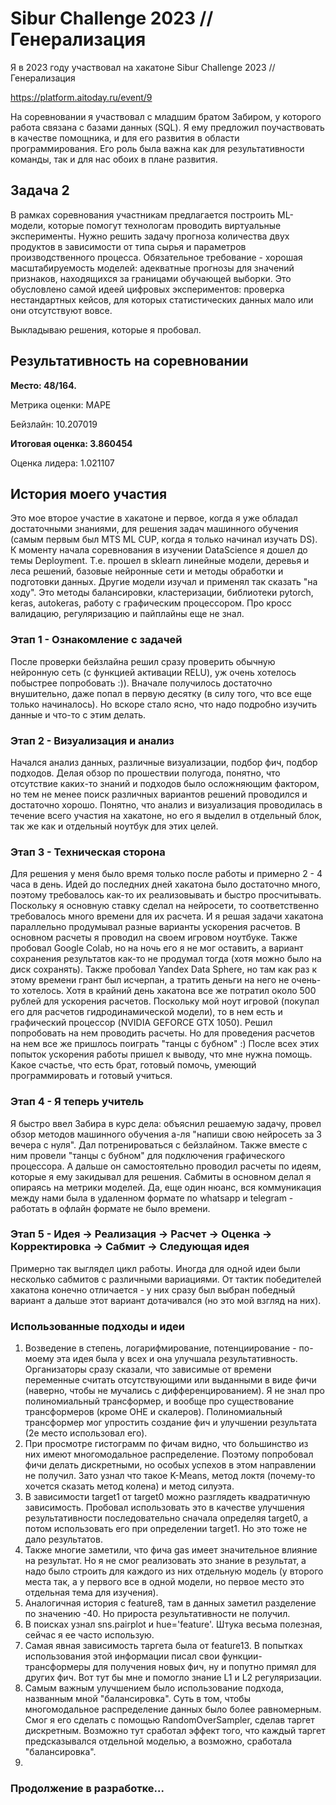 # **Sibur Challenge 2023 // Генерализация**

Я в 2023 году участвовал на хакатоне Sibur Challenge 2023 // Генерализация

https://platform.aitoday.ru/event/9

На соревновании я участвовал с младшим братом Забиром, у которого работа связана с базами данных (SQL). Я ему предложил поучаствовать в качестве помощника, и для его развития в области программирования. Его роль была важна как для результативности команды, так и для нас обоих в плане развития. 

## Задача 2
В рамках соревнования участникам предлагается построить ML-модели, которые помогут технологам проводить виртуальные эксперименты.
Нужно решить задачу прогноза количества двух продуктов в зависимости от типа сырья и параметров производственного процесса. 
Обязательное требование - хорошая масштабируемость моделей: адекватные прогнозы для значений признаков, находящихся за границами обучающей выборки. 
Это обусловлено самой идеей цифровых экспериментов: проверка нестандартных кейсов, для которых статистических данных мало или они отсутствуют вовсе.

Выкладываю решения, которые я пробовал. 

## Результативность на соревновании 
**Место: 48/164.**

Метрика оценки: MAPE

Бейзлайн: 10.207019

**Итоговая оценка: 3.860454**

Оценка лидера: 1.021107



## История моего участия
Это мое второе участие в хакатоне и первое, когда я уже обладал достаточными знаниями, для решения задач машинного обучения (самым первым был MTS ML CUP, когда я только начинал изучать DS).
К моменту начала соревнования в изучении DataScience я дошел до темы Deployment. Т.е. прошел в sklearn линейные модели, деревья и леса решений, базовые нейронные сети и методы обработки и подготовки данных.
Другие модели изучал и применял так сказать "на ходу". Это методы балансировки, кластеризации, библиотеки pytorch, keras, autokeras, работу с графическим процессором. Про кросс валидацию, регуляризацию и пайплайны еще не знал.
### Этап 1 - Ознакомление с задачей
После проверки бейзлайна решил сразу проверить обычную нейронную сеть (с функцией активации RELU), уж очень хотелось побыстрее попробовать :)). Вначале получилось достаточно внушительно, даже попал в первую десятку (в силу того, что все еще только начиналось). Но вскоре стало ясно, что надо подробно изучить данные и что-то с этим делать.
### Этап 2 - Визуализация и анализ
Начался анализ данных, различные визуализации, подбор фич, подбор подходов. Делая обзор по прошествии полугода, понятно, что отсутствие каких-то знаний и подходов было осложняющим фактором, но тем не менее поиск различных вариантов решений проводился и достаточно хорошо. Понятно, что анализ и визуализация проводилась в течение всего участия на хакатоне, но его я выделил в отдельный блок, так же как и отдельный ноутбук для этих целей.
### Этап 3 - Техническая сторона
Для решения у меня было время только после работы и примерно 2 - 4 часа в день. Идей до последних дней хакатона было достаточно много, поэтому требовалось как-то их реализовывать и быстро просчитывать. Поскольку я основную ставку сделал на нейросети, то соответственно требовалось много времени для их расчета. И я решая задачи хакатона параллельно продумывал разные варианты ускорения расчетов. В основном расчеты я проводил на своем игровом ноутбуке. Также пробовал Google Colab, но на ночь его я не мог оставить, а вариант сохранения результатов как-то не продумал тогда (хотя можно было на диск сохранять). Также пробовал Yandex Data Sphere, но там как раз к этому времени грант был исчерпан, а тратить деньги на него не очень-то хотелось. Хотя в крайний день хакатона все же потратил около 500 рублей для ускорения расчетов. Поскольку мой ноут игровой (покупал его для расчетов гидродинамической модели), то в нем есть и графический процессор (NVIDIA GEFORCE GTX 1050). Решил попробовать на нем проводить расчеты. Но для проведения расчетов на нем все же пришлось поиграть "танцы с бубном" :) После всех этих попыток ускорения работы пришел к выводу, что мне нужна помощь. Какое счастье, что есть брат, готовый помочь, умеющий программировать и готовый учиться. 
### Этап 4 - Я теперь учитель
Я быстро ввел Забира в курс дела: объяснил решаемую задачу, провел обзор методов машинного обучения а-ля "напиши свою нейросеть за 3 вечера с нуля". Дал потренироваться с бейзлайном. Также вместе с ним провели "танцы с бубном" для подключения графического процессора. А дальше он самостоятельно проводил расчеты по идеям, которые я ему закидывал для решения. Сабмиты в основном делал я опираясь на метрики моделей. Да, еще один нюанс, вся коммуникация между нами была в удаленном формате по whatsapp и telegram - работать в офлайн формате не было времени. 
### Этап 5 - Идея -> Реализация -> Расчет -> Оценка -> Корректировка -> Сабмит -> Следующая идея
Примерно так выглядел цикл работы. Иногда для одной идеи были несколько сабмитов с различными вариациями.  От тактик победителей хакатона конечно отличается - у них сразу был выбран победный вариант а дальше этот вариант дотачивался (но это мой взгляд на них). 
### Использованные подходы и идеи
1. Возведение в степень, логарифмирование, потенциирование - по-моему эта идея была у всех и она улучшала результативность. Организаторы сразу сказали, что зависимые от времени переменные считать отсутствующими или выданными в виде фичи (наверно, чтобы не мучались с дифференцированием). Я не знал про полиномиальный трансформер, и вообще про существование трансформеров (кроме OHE и скалеров). Полиномиальный трансформер мог упростить создание фич и улучшении результата (2е место использовал его).
2. При просмотре гистограмм по фичам видно, что большинство из них имеют многомодальное распределение. Поэтому попробовал фичи делать дискретными, но особых успехов в этом направлении не получил. Зато узнал что такое K-Means, метод локтя (почему-то хочется сказать метод колена) и метод силуэта.
3. В зависимости target1 от target0 можно разглядеть квадратичную зависимость. Пробовал использовать это в качестве улучшения результативности последовательно сначала определяя target0, а потом использовать его при определении target1. Но это тоже не дало результатов.
4. Также многие заметили, что фича gas имеет значительное влияние на результат. Но я не смог реализовать это знание в результат, а надо было строить для каждого из них отдельную модель (у второго места так, а у первого все в одной модели, но первое место это отдельная тема для изучения).
5. Аналогичная история с feature8, там в данных заметил разделение по значению -40. Но прироста результативности не получил.
6. В поисках узнал sns.pairplot и hue='feature'. Штука весьма полезная, сейчас я ее часто использую.
7. Самая явная зависимость таргета была от feature13. В попытках использования этой информации писал свои функции-трансформеры для получения новых фич, ну и попутно примял для других  фич. Вот тут бы мне и помогло знание L1 и L2 регуляризации.
8. Самым важным улучшением было использование подхода, названным мной "балансировка". Суть в том, чтобы многомодальное распределение данных было более равномерным. Смог я его сделать с помощью RandomOverSampler, сделав таргет дискретным. Возможно тут сработал эффект того, что каждый таргет предсказывался отдельной моделью, а возможно, сработала "балансировка".
9. 

### Продолжение в разработке...




